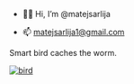 - 🙇🏼 Hi, I’m @matejsarlija

- 📫 matejsarlija1@gmail.com

Smart bird caches the worm.

[![bird](/assets/images/bird.jpg "bird")](https://ae01.alicdn.com/kf/S70f8bd8bb90646aca62e3a3f01d05859c.jpg_640x640Q90.jpg_.webp)


